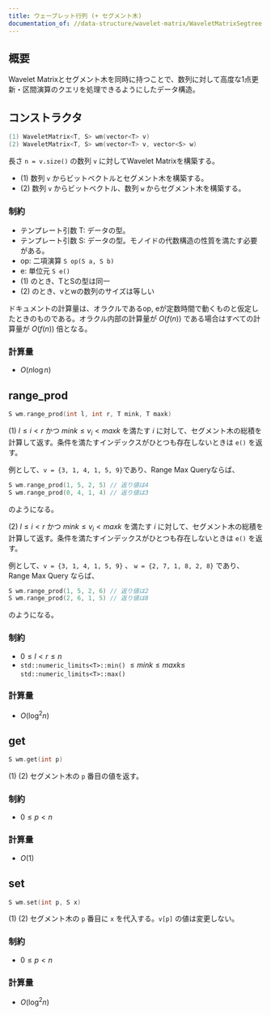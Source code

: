 ```yaml
---
title: ウェーブレット行列 (+ セグメント木)
documentation_of: //data-structure/wavelet-matrix/WaveletMatrixSegtree.hpp
---
```


## 概要

Wavelet Matrixとセグメント木を同時に持つことで、数列に対して高度な1点更新・区間演算のクエリを処理できるようにしたデータ構造。


## コンストラクタ

```cpp
(1) WaveletMatrix<T, S> wm(vector<T> v)
(2) WaveletMatrix<T, S> wm(vector<T> v, vector<S> w)
```

長さ `n = v.size()` の数列 `v` に対してWavelet Matrixを構築する。
- (1) 数列 `v` からビットベクトルとセグメント木を構築する。
- (2) 数列 `v` からビットベクトル、数列 `w` からセグメント木を構築する。



### 制約

- テンプレート引数 T: データの型。
- テンプレート引数 S: データの型。モノイドの代数構造の性質を満たす必要がある。
- op: 二項演算 `S op(S a, S b)`
- e: 単位元 `S e()`
- (1) のとき、TとSの型は同一
- (2) のとき、vとwの数列のサイズは等しい

ドキュメントの計算量は、オラクルであるop, eが定数時間で動くものと仮定したときのものである。オラクル内部の計算量が 
$O(f(n))$ である場合はすべての計算量が $O(f(n))$ 倍となる。

### 計算量
- $O(n\log{n})$



## range_prod

```cpp
S wm.range_prod(int l, int r, T mink, T maxk)
```

(1)  $l\leq i \lt r$ かつ $mink \leq v_i \lt maxk$ を満たす $i$ に対して、セグメント木の総積を計算して返す。条件を満たすインデックスがひとつも存在しないときは `e()` を返す。

例として、`v = {3, 1, 4, 1, 5, 9}`であり、Range Max Queryならば、 

```cpp
S wm.range_prod(1, 5, 2, 5) // 返り値は4
S wm.range_prod(0, 4, 1, 4) // 返り値は3
```

のようになる。

(2)  $l\leq i \lt r$ かつ $mink \leq v_i \lt maxk$ を満たす $i$ に対して、セグメント木の総積を計算して返す。条件を満たすインデックスがひとつも存在しないときは `e()` を返す。

例として、`v = {3, 1, 4, 1, 5, 9}` 、 `w = {2, 7, 1, 8, 2, 8}` であり、Range Max Query ならば、 

```cpp
S wm.range_prod(1, 5, 2, 6) // 返り値は2
S wm.range_prod(2, 6, 1, 5) // 返り値は8
```

のようになる。

### 制約
- $0 \leq l \lt r \leq n$
- `std::numeric_limits<T>::min()` $\leq mink \leq maxk \leq$ `std::numeric_limits<T>::max()`


### 計算量
- $O(\log^2{n})$


## get

```cpp
S wm.get(int p)
```

(1) (2)  セグメント木の `p` 番目の値を返す。 


### 制約
- $0 \leq p \lt n$

### 計算量
- $O(1)$


## set

```cpp
S wm.set(int p, S x)
```

(1) (2)  セグメント木の `p` 番目に `x` を代入する。`v[p]` の値は変更しない。


### 制約
- $0 \leq p \lt n$


### 計算量
- $O(\log^2{n})$




